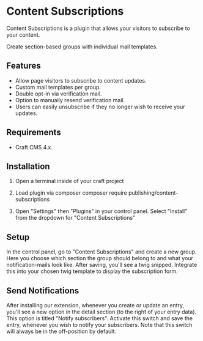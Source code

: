 # Content Subscriptions

Content Subscriptions is a plugin that allows your visitors to subscribe to your content.

Create section-based groups with individual mail templates.

## Features

- Allow page visitors to subscribe to content updates.
- Custom mail templates per group.
- Double opt-in via verification mail.
- Option to manually resend verification mail.
- Users can easily unsubscribe if they no longer wish to receive your updates. 

## Requirements

- Craft CMS 4.x.
  
## Installation

1. Open a terminal inside of your craft project
2. Load plugin via composer	
		composer require publishing/content-subscriptions
		
3. Open "Settings" then "Plugins" in your control panel. Select "Install" from the dropdown for "Content Subscriptions"

## Setup 
In the control panel, go to "Content Subscriptions" and create a new group. Here you choose which section the group should belong to and what your notification-mails look like. After saving, you'll see a twig snipped. Integrate this into your chosen twig template to display the subscription form.

## Send Notifications
After installing our extension, whenever you create or update an entry, you'll see a new option in the detail section (to the right of your entry data). This option is titled "Notify subscribers". Activate this switch and save the entry, whenever you wish to notify your subscribers. Note that this switch will always be in the off-position by default.